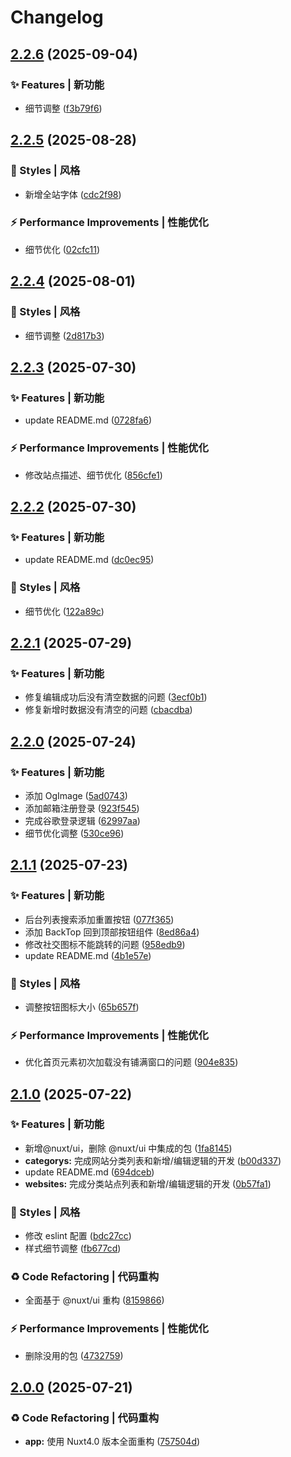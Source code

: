 # Changelog

## [2.2.6](https://github.com/baiwumm/dream-site/compare/2.2.5...2.2.6) (2025-09-04)

### ✨ Features | 新功能

* 细节调整 ([f3b79f6](https://github.com/baiwumm/dream-site/commit/f3b79f6967345c7e65ec4bf56bb18c0113e53b38))

## [2.2.5](https://github.com/baiwumm/dream-site/compare/2.2.4...2.2.5) (2025-08-28)

### 💄 Styles | 风格

* 新增全站字体 ([cdc2f98](https://github.com/baiwumm/dream-site/commit/cdc2f982dba0b4ad860204ce0d038a3deaacd9bc))

### ⚡ Performance Improvements | 性能优化

* 细节优化 ([02cfc11](https://github.com/baiwumm/dream-site/commit/02cfc11056240559c10a5ea6a33a7c7717b37ebe))

## [2.2.4](https://github.com/baiwumm/dream-site/compare/2.2.3...2.2.4) (2025-08-01)

### 💄 Styles | 风格

* 细节调整 ([2d817b3](https://github.com/baiwumm/dream-site/commit/2d817b35ce658676e032c15e56079fab328a9fce))

## [2.2.3](https://github.com/baiwumm/dream-site/compare/2.2.2...2.2.3) (2025-07-30)

### ✨ Features | 新功能

* update README.md ([0728fa6](https://github.com/baiwumm/dream-site/commit/0728fa6dde0997089226da939cd6959e960d98a6))

### ⚡ Performance Improvements | 性能优化

* 修改站点描述、细节优化 ([856cfe1](https://github.com/baiwumm/dream-site/commit/856cfe1644198f1978853963150d57a032685299))

## [2.2.2](https://github.com/baiwumm/dream-site/compare/2.2.1...2.2.2) (2025-07-30)

### ✨ Features | 新功能

* update README.md ([dc0ec95](https://github.com/baiwumm/dream-site/commit/dc0ec9520db46b37cbff3c8d47f43cfb373d9ae8))

### 💄 Styles | 风格

* 细节优化 ([122a89c](https://github.com/baiwumm/dream-site/commit/122a89c4733b269f7f4e38210cbfe1a91f9f5cd7))

## [2.2.1](https://github.com/baiwumm/dream-site/compare/2.2.0...2.2.1) (2025-07-29)

### ✨ Features | 新功能

* 修复编辑成功后没有清空数据的问题 ([3ecf0b1](https://github.com/baiwumm/dream-site/commit/3ecf0b1054b877bc41b6e5ba034126e707a2903d))
* 修复新增时数据没有清空的问题 ([cbacdba](https://github.com/baiwumm/dream-site/commit/cbacdbae67ef61a6a96f18a2a255ecf152b87e18))

## [2.2.0](https://github.com/baiwumm/dream-site/compare/2.1.1...2.2.0) (2025-07-24)

### ✨ Features | 新功能

* 添加 OgImage ([5ad0743](https://github.com/baiwumm/dream-site/commit/5ad07437d3811f792857d1561f41eaa18c862c60))
* 添加邮箱注册登录 ([923f545](https://github.com/baiwumm/dream-site/commit/923f5455ad2d10563901d1e86aee68ad2e4c3491))
* 完成谷歌登录逻辑 ([62997aa](https://github.com/baiwumm/dream-site/commit/62997aadfabf1f8d36816e8da29ff18236a285b9))
* 细节优化调整 ([530ce96](https://github.com/baiwumm/dream-site/commit/530ce96de6b2082b1211343a72653a227e39d13b))

## [2.1.1](https://github.com/baiwumm/dream-site/compare/2.1.0...2.1.1) (2025-07-23)

### ✨ Features | 新功能

* 后台列表搜索添加重置按钮 ([077f365](https://github.com/baiwumm/dream-site/commit/077f36506aef294bed06c59bc11cf12bb6637619))
* 添加 BackTop 回到顶部按钮组件 ([8ed86a4](https://github.com/baiwumm/dream-site/commit/8ed86a4795a5112729fad6902d884e777f86ed7e))
* 修改社交图标不能跳转的问题 ([958edb9](https://github.com/baiwumm/dream-site/commit/958edb9f658fca3d42e887f47d5e809bc1806f71))
* update README.md ([4b1e57e](https://github.com/baiwumm/dream-site/commit/4b1e57e4dae1b3c8ef36734a2dd404475f0fffc7))

### 💄 Styles | 风格

* 调整按钮图标大小 ([65b657f](https://github.com/baiwumm/dream-site/commit/65b657f7f13715081885d7a4f94ad0e4d1a872ee))

### ⚡ Performance Improvements | 性能优化

* 优化首页元素初次加载没有铺满窗口的问题 ([904e835](https://github.com/baiwumm/dream-site/commit/904e835b69747c96d53f468e1c843b24dd509f48))

## [2.1.0](https://github.com/baiwumm/dream-site/compare/2.0.0...2.1.0) (2025-07-22)

### ✨ Features | 新功能

* 新增@nuxt/ui，删除 @nuxt/ui 中集成的包 ([1fa8145](https://github.com/baiwumm/dream-site/commit/1fa81456ad91440cb8e74a7cbef7fc1de8174ed8))
* **categorys:** 完成网站分类列表和新增/编辑逻辑的开发 ([b00d337](https://github.com/baiwumm/dream-site/commit/b00d337b83660320e36bf70540c4562d5afd2ebd))
* update README.md ([694dceb](https://github.com/baiwumm/dream-site/commit/694dceb6c8ec6fc0a588007e3cc32654d50a63e4))
* **websites:** 完成分类站点列表和新增/编辑逻辑的开发 ([0b57fa1](https://github.com/baiwumm/dream-site/commit/0b57fa1704b8a3b1a753118ceb8af0624971229c))

### 💄 Styles | 风格

* 修改 eslint 配置 ([bdc27cc](https://github.com/baiwumm/dream-site/commit/bdc27cc6d26986ada748ece6675f3d9d0bfffc2c))
* 样式细节调整 ([fb677cd](https://github.com/baiwumm/dream-site/commit/fb677cd2a0b7bcc6e4f0c21ac7018448fd955d23))

### ♻ Code Refactoring | 代码重构

* 全面基于 @nuxt/ui 重构 ([8159866](https://github.com/baiwumm/dream-site/commit/8159866f05c8fc31da1e9c97dd3ec2dcef6dc0bd))

### ⚡ Performance Improvements | 性能优化

* 删除没用的包 ([4732759](https://github.com/baiwumm/dream-site/commit/4732759bf4bee21ee9c16acd000811fc3acb7a6f))

## [2.0.0](https://github.com/baiwumm/dream-site/compare/1.5.2...2.0.0) (2025-07-21)

### ♻ Code Refactoring | 代码重构

* **app:** 使用 Nuxt4.0 版本全面重构 ([757504d](https://github.com/baiwumm/dream-site/commit/757504d7d6f14890d7c0b50c1f7c82e31b9b13ab))
